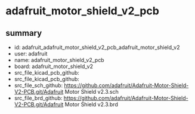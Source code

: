 # adafruit_motor_shield_v2_pcb
 
## summary 
* id: adafruit_adafruit_motor_shield_v2_pcb_adafruit_motor_shield_v2
* user: adafruit
* name: adafruit_motor_shield_v2_pcb
* board: adafruit_motor_shield_v2
* src_file_kicad_pcb_github: 
* src_file_kicad_pcb_github: 
* src_file_sch_github: https://github.com/adafruit/Adafruit-Motor-Shield-V2-PCB.git/Adafruit Motor Shield v2.3.sch
* src_file_brd_github: https://github.com/adafruit/Adafruit-Motor-Shield-V2-PCB.git/Adafruit Motor Shield v2.3.brd



